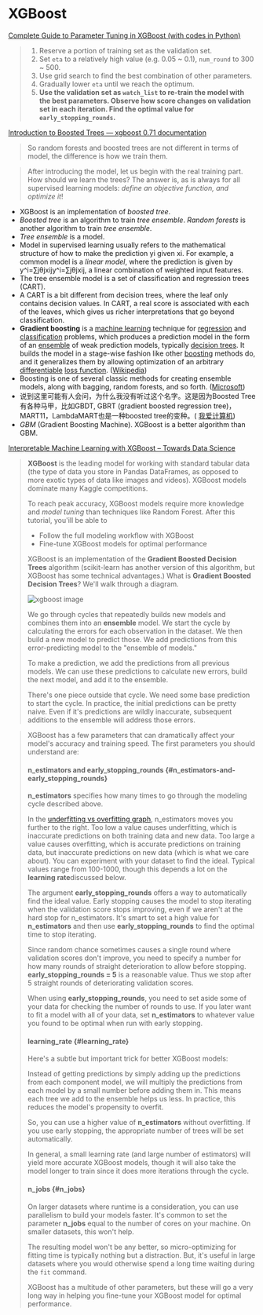 # XGBoost

[Complete Guide to Parameter Tuning in XGBoost \(with codes in Python\)](https://www.analyticsvidhya.com/blog/2016/03/complete-guide-parameter-tuning-xgboost-with-codes-python/)



> 1. Reserve a portion of training set as the validation set.
> 2. Set `eta` to a relatively high value \(e.g. 0.05 ~ 0.1\), `num_round` to 300 ~ 500.
> 3. Use grid search to find the best combination of other parameters.
> 4. Gradually lower `eta` until we reach the optimum.
> 5. **Use the validation set as `watch_list` to re-train the model with the best parameters. Observe how score changes on validation set in each iteration. Find the optimal value for `early_stopping_rounds`.**



[Introduction to Boosted Trees — xgboost 0.71 documentation](http://xgboost.readthedocs.io/en/latest/model.html)

> So random forests and boosted trees are not different in terms of model, the difference is how we train them.

> After introducing the model, let us begin with the real training part. How should we learn the trees? The answer is, as is always for all supervised learning models: _define an objective function, and optimize it_!

* XGBoost is an implementation of _boosted tree_.
* _Boosted tree_ is an algorithm to train _tree ensemble_. _Random forests_ is another algorithm to train _tree ensemble_.
* _Tree ensemble_ is a model.
* Model in supervised learning usually refers to the mathematical structure of how to make the prediction yi given xi. For example, a common model is a _linear model_, where the prediction is given by y^i=∑jθjxijy^i=∑jθjxij, a linear combination of weighted input features.
* The tree ensemble model is a set of classification and regression trees \(CART\).
*  A CART is a bit different from decision trees, where the leaf only contains decision values. In CART, a real score is associated with each of the leaves, which gives us richer interpretations that go beyond classification.
* **Gradient boosting** is a [machine learning](https://en.wikipedia.org/wiki/Machine_learning) technique for [regression](https://en.wikipedia.org/wiki/Regression_%28machine_learning%29) and [classification](https://en.wikipedia.org/wiki/Classification_%28machine_learning%29) problems, which produces a prediction model in the form of an [ensemble](https://en.wikipedia.org/wiki/Ensemble_learning) of weak prediction models, typically [decision trees](https://en.wikipedia.org/wiki/Decision_tree_learning). It builds the model in a stage-wise fashion like other [boosting](https://en.wikipedia.org/wiki/Boosting_%28meta-algorithm%29) methods do, and it generalizes them by allowing optimization of an arbitrary [differentiable](https://en.wikipedia.org/wiki/Differentiable_function) [loss function](https://en.wikipedia.org/wiki/Loss_function). \([Wikipedia](https://en.wikipedia.org/wiki/Gradient_boosting)\)
* Boosting is one of several classic methods for creating ensemble models, along with bagging, random forests, and so forth. \([Microsoft](https://docs.microsoft.com/en-us/azure/machine-learning/studio-module-reference/boosted-decision-tree-regression)\)
* 说到这里可能有人会问，为什么我没有听过这个名字。这是因为Boosted Tree有各种马甲，比如GBDT, GBRT \(gradient boosted regression tree\)，MART11，LambdaMART也是一种boosted tree的变种。\( [我爱计算机](http://www.52cs.org/)\)
* _GBM_ \(Gradient Boosting Machine\). XGBoost is a better algorithm than GBM.

[Interpretable Machine Learning with XGBoost – Towards Data Science](https://towardsdatascience.com/interpretable-machine-learning-with-xgboost-9ec80d148d27)



> **XGBoost** is the leading model for working with standard tabular data \(the type of data you store in Pandas DataFrames, as opposed to more exotic types of data like images and videos\). XGBoost models dominate many Kaggle competitions.
>
> To reach peak accuracy, XGBoost models require more knowledge and _model tuning_ than techniques like Random Forest. After this tutorial, you'ill be able to
>
> * Follow the full modeling workflow with XGBoost
> * Fine-tune XGBoost models for optimal performance
>
> XGBoost is an implementation of the **Gradient Boosted Decision Trees** algorithm \(scikit-learn has another version of this algorithm, but XGBoost has some technical advantages.\) What is **Gradient Boosted Decision Trees**? We'll walk through a diagram.
>
> ![xgboost image](https://i.imgur.com/e7MIgXk.png)
>
> We go through cycles that repeatedly builds new models and combines them into an **ensemble** model. We start the cycle by calculating the errors for each observation in the dataset. We then build a new model to predict those. We add predictions from this error-predicting model to the "ensemble of models."
>
> To make a prediction, we add the predictions from all previous models. We can use these predictions to calculate new errors, build the next model, and add it to the ensemble.
>
> There's one piece outside that cycle. We need some base prediction to start the cycle. In practice, the initial predictions can be pretty naive. Even if it's predictions are wildly inaccurate, subsequent additions to the ensemble will address those errors.

> XGBoost has a few parameters that can dramatically affect your model's accuracy and training speed. The first parameters you should understand are:
>
> #### n\_estimators and early\_stopping\_rounds {#n_estimators-and-early_stopping_rounds}
>
> **n\_estimators** specifies how many times to go through the modeling cycle described above.
>
> In the [underfitting vs overfitting graph](http://i.imgur.com/2q85n9s.png), n\_estimators moves you further to the right. Too low a value causes underfitting, which is inaccurate predictions on both training data and new data. Too large a value causes overfitting, which is accurate predictions on training data, but inaccurate predictions on new data \(which is what we care about\). You can experiment with your dataset to find the ideal. Typical values range from 100-1000, though this depends a lot on the **learning rate**discussed below.
>
> The argument **early\_stopping\_rounds** offers a way to automatically find the ideal value. Early stopping causes the model to stop iterating when the validation score stops improving, even if we aren't at the hard stop for n\_estimators. It's smart to set a high value for **n\_estimators** and then use **early\_stopping\_rounds** to find the optimal time to stop iterating.
>
> Since random chance sometimes causes a single round where validation scores don't improve, you need to specify a number for how many rounds of straight deterioration to allow before stopping. **early\_stopping\_rounds = 5** is a reasonable value. Thus we stop after 5 straight rounds of deteriorating validation scores.
>
> When using **early\_stopping\_rounds**, you need to set aside some of your data for checking the number of rounds to use. If you later want to fit a model with all of your data, set **n\_estimators** to whatever value you found to be optimal when run with early stopping.
>
> #### learning\_rate {#learning_rate}
>
> Here's a subtle but important trick for better XGBoost models:
>
> Instead of getting predictions by simply adding up the predictions from each component model, we will multiply the predictions from each model by a small number before adding them in. This means each tree we add to the ensemble helps us less. In practice, this reduces the model's propensity to overfit.
>
> So, you can use a higher value of **n\_estimators** without overfitting. If you use early stopping, the appropriate number of trees will be set automatically.
>
> In general, a small learning rate \(and large number of estimators\) will yield more accurate XGBoost models, though it will also take the model longer to train since it does more iterations through the cycle.
>
> #### n\_jobs {#n_jobs}
>
> On larger datasets where runtime is a consideration, you can use parallelism to build your models faster. It's common to set the parameter **n\_jobs** equal to the number of cores on your machine. On smaller datasets, this won't help.
>
> The resulting model won't be any better, so micro-optimizing for fitting time is typically nothing but a distraction. But, it's useful in large datasets where you would otherwise spend a long time waiting during the `fit` command.
>
> XGBoost has a multitude of other parameters, but these will go a very long way in helping you fine-tune your XGBoost model for optimal performance.

